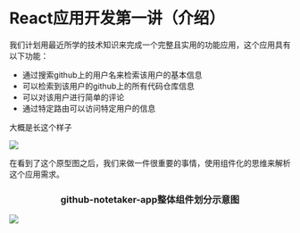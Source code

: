 # React应用开发第一讲（介绍）

我们计划用最近所学的技术知识来完成一个完整且实用的功能应用，这个应用具有以下功能：

- 通过搜索github上的用户名来检索该用户的基本信息
- 可以检索到该用户的github上的所有代码仓库信息
- 可以对该用户进行简单的评论
- 通过特定路由可以访问特定用户的信息

大概是长这个样子

<img src="http://guoyongfeng.github.io/idoc//img/notetaker/demo.png" />

在看到了这个原型图之后，我们来做一件很重要的事情，使用组件化的思维来解析这个应用需求。

<h3 style="text-align: center;">github-notetaker-app整体组件划分示意图</h3>

<img src="http://guoyongfeng.github.io/idoc//img/notetaker/notetaker.png" />
